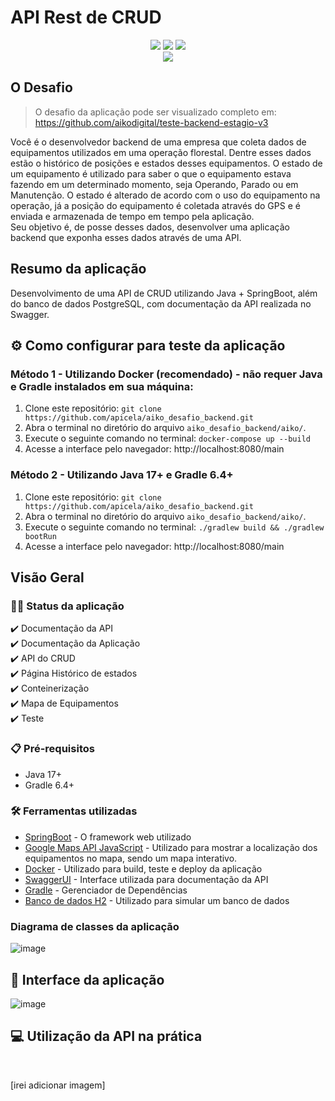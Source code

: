 # API Rest de CRUD

<p align="center">
  <img src="https://img.shields.io/badge/Java-000?style=for-the-badge&logo=java&logoColor=white"/>
  <img src="https://img.shields.io/badge/Spring-000?style=for-the-badge&logo=spring&logoColor=green"/>
  <img src="https://img.shields.io/badge/PostgreSQL-black?style=for-the-badge&logo=postgresql&logoColor=blue"/>
  <br> <img src="http://img.shields.io/static/v1?label=STATUS&message=concluido&color=RED&style=for-the-badge"/>
</p>

## O Desafio

> O desafio da aplicação pode ser visualizado completo em: https://github.com/aikodigital/teste-backend-estagio-v3

Você é o desenvolvedor backend de uma empresa que coleta dados de equipamentos utilizados em uma operação florestal.
Dentre esses dados estão o histórico de posições e estados desses equipamentos. O estado de um equipamento é utilizado
para saber o que o equipamento estava fazendo em um determinado momento, seja Operando, Parado ou em Manutenção. O
estado é alterado de acordo com o uso do equipamento na operação, já a posição do equipamento é coletada através do GPS
e é enviada e armazenada de tempo em tempo pela aplicação.<br>
Seu objetivo é, de posse desses dados, desenvolver uma aplicação backend que exponha esses dados através de uma API.

## Resumo da aplicação

Desenvolvimento de uma API de CRUD utilizando Java + SpringBoot, além do banco de dados PostgreSQL, com documentação da
API realizada no Swagger.

## ⚙️ Como configurar para teste da aplicação
### Método 1 - Utilizando Docker (recomendado) - não requer Java e Gradle instalados em sua máquina:
1. Clone este repositório: ``` git clone https://github.com/apicela/aiko_desafio_backend.git ```
2. Abra o terminal no diretório do arquivo `aiko_desafio_backend/aiko/`.
3. Execute o seguinte comando no terminal: ```docker-compose up --build```
4. Acesse a interface pelo navegador: http://localhost:8080/main
   <br>
### Método 2 - Utilizando Java 17+ e Gradle 6.4+
1. Clone este repositório: ``` git clone https://github.com/apicela/aiko_desafio_backend.git ```
2. Abra o terminal no diretório do arquivo `aiko_desafio_backend/aiko/`.
3. Execute o seguinte comando no terminal: ```./gradlew build && ./gradlew bootRun```
4. Acesse a interface pelo navegador: http://localhost:8080/main
   <br>


## Visão Geral

### 👨‍💻 Status da aplicação

:heavy_check_mark: Documentação da API<br>
:heavy_check_mark: Documentação da Aplicação <br>
:heavy_check_mark: API do CRUD <br>
:heavy_check_mark: Página Histórico de estados <br>
:heavy_check_mark: Conteinerização <br>
:heavy_check_mark: Mapa de Equipamentos <br>
:heavy_check_mark: Teste<br>


### 📋 Pré-requisitos

* Java 17+ <br>
* Gradle 6.4+<br>
### 🛠️ Ferramentas utilizadas

* [SpringBoot](https://spring.io/) - O framework web utilizado
* [Google Maps API JavaScript](https://developers.google.com/maps/documentation/javascript?hl=pt-br) - Utilizado para
  mostrar a localização dos equipamentos no mapa, sendo um mapa interativo.
* [Docker](https://www.docker.com/) - Utilizado para build, teste e deploy da aplicação
* [SwaggerUI](https://swagger.io/tools/swagger-ui/) - Interface utilizada para documentação da API
* [Gradle](https://gradle.org/) - Gerenciador de Dependências
* [Banco de dados H2](https://www.h2database.com/html/main.html) - Utilizado para simular um banco de dados

### Diagrama de classes da aplicação

![image](https://github.com/apicela/aiko_desafio_backend/assets/105384228/6b81eb7f-0b3e-4be8-9de0-4cf461f242d4)


## 📝 Interface da aplicação

![image](https://github.com/apicela/aiko_desafio_backend/assets/105384228/5dd6c534-4a36-4427-b6be-2e1fc8441098)


## 💻 Utilização da API na prática
<br>

[irei adicionar imagem]

<br>

